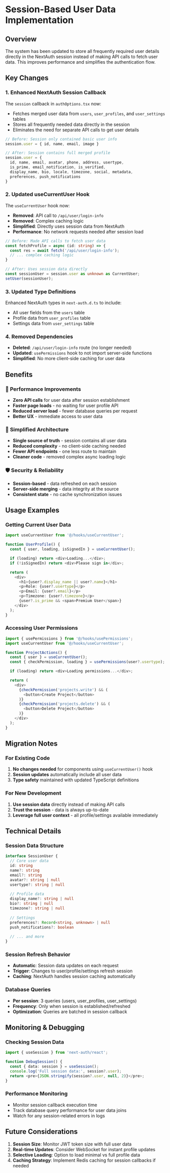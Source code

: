 # Session-Based User Data Implementation

## Overview

The system has been updated to store all frequently required user details directly in the NextAuth session instead of making API calls to fetch user data. This improves performance and simplifies the authentication flow.

## Key Changes

### 1. Enhanced NextAuth Session Callback

The `session` callback in `authOptions.tsx` now:
- Fetches merged user data from `users`, `user_profiles`, and `user_settings` tables
- Stores all frequently needed data directly in the session
- Eliminates the need for separate API calls to get user details

```typescript
// Before: Session only contained basic user info
session.user = { id, name, email, image }

// After: Session contains full merged profile
session.user = {
  id, name, email, avatar, phone, address, usertype,
  is_prime, email_notification, is_verified,
  display_name, bio, locale, timezone, social, metadata,
  preferences, push_notifications
}
```

### 2. Updated useCurrentUser Hook

The `useCurrentUser` hook now:
- **Removed**: API call to `/api/user/login-info`
- **Removed**: Complex caching logic
- **Simplified**: Directly uses session data from NextAuth
- **Performance**: No network requests needed after session load

```typescript
// Before: Made API calls to fetch user data
const fetchProfile = async (id: string) => {
  const res = await fetch('/api/user/login-info');
  // ... complex caching logic
}

// After: Uses session data directly
const sessionUser = session.user as unknown as CurrentUser;
setUser(sessionUser);
```

### 3. Updated Type Definitions

Enhanced NextAuth types in `next-auth.d.ts` to include:
- All user fields from the `users` table
- Profile data from `user_profiles` table
- Settings data from `user_settings` table

### 4. Removed Dependencies

- **Deleted**: `/api/user/login-info` route (no longer needed)
- **Updated**: `usePermissions` hook to not import server-side functions
- **Simplified**: No more client-side caching for user data

## Benefits

### 🚀 **Performance Improvements**
- **Zero API calls** for user data after session establishment
- **Faster page loads** - no waiting for user profile API
- **Reduced server load** - fewer database queries per request
- **Better UX** - immediate access to user data

### 🔧 **Simplified Architecture**
- **Single source of truth** - session contains all user data
- **Reduced complexity** - no client-side caching needed
- **Fewer API endpoints** - one less route to maintain
- **Cleaner code** - removed complex async loading logic

### 🛡️ **Security & Reliability**
- **Session-based** - data refreshed on each session
- **Server-side merging** - data integrity at the source
- **Consistent state** - no cache synchronization issues

## Usage Examples

### Getting Current User Data
```typescript
import useCurrentUser from '@/hooks/useCurrentUser';

function UserProfile() {
  const { user, loading, isSignedIn } = useCurrentUser();

  if (loading) return <div>Loading...</div>;
  if (!isSignedIn) return <div>Please sign in</div>;

  return (
    <div>
      <h1>{user?.display_name || user?.name}</h1>
      <p>Role: {user?.usertype}</p>
      <p>Email: {user?.email}</p>
      <p>Timezone: {user?.timezone}</p>
      {user?.is_prime && <span>Premium User</span>}
    </div>
  );
}
```

### Accessing User Permissions
```typescript
import { usePermissions } from '@/hooks/usePermissions';
import useCurrentUser from '@/hooks/useCurrentUser';

function ProjectActions() {
  const { user } = useCurrentUser();
  const { checkPermission, loading } = usePermissions(user?.usertype);

  if (loading) return <div>Loading permissions...</div>;

  return (
    <div>
      {checkPermission('projects.write') && (
        <button>Create Project</button>
      )}
      {checkPermission('projects.delete') && (
        <button>Delete Project</button>
      )}
    </div>
  );
}
```

## Migration Notes

### For Existing Code
1. **No changes needed** for components using `useCurrentUser()` hook
2. **Session updates** automatically include all user data
3. **Type safety** maintained with updated TypeScript definitions

### For New Development
1. **Use session data** directly instead of making API calls
2. **Trust the session** - data is always up-to-date
3. **Leverage full user context** - all profile/settings available immediately

## Technical Details

### Session Data Structure
```typescript
interface SessionUser {
  // Core user data
  id: string
  name?: string
  email?: string
  avatar?: string | null
  usertype?: string | null
  
  // Profile data
  display_name?: string | null
  bio?: string | null
  timezone?: string | null
  
  // Settings
  preferences?: Record<string, unknown> | null
  push_notifications?: boolean
  
  // ... and more
}
```

### Session Refresh Behavior
- **Automatic**: Session data updates on each request
- **Trigger**: Changes to user/profile/settings refresh session
- **Caching**: NextAuth handles session caching automatically

### Database Queries
- **Per session**: 3 queries (users, user_profiles, user_settings)
- **Frequency**: Only when session is established/refreshed
- **Optimization**: Queries are batched in session callback

## Monitoring & Debugging

### Checking Session Data
```typescript
import { useSession } from 'next-auth/react';

function DebugSession() {
  const { data: session } = useSession();
  console.log('Full session data:', session?.user);
  return <pre>{JSON.stringify(session?.user, null, 2)}</pre>;
}
```

### Performance Monitoring
- Monitor session callback execution time
- Track database query performance for user data joins
- Watch for any session-related errors in logs

## Future Considerations

1. **Session Size**: Monitor JWT token size with full user data
2. **Real-time Updates**: Consider WebSocket for instant profile updates
3. **Selective Loading**: Option to load minimal vs full profile data
4. **Caching Strategy**: Implement Redis caching for session callbacks if needed
